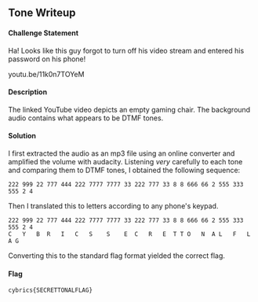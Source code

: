 ## Tone Writeup

#### Challenge Statement

Ha! Looks like this guy forgot to turn off his video stream and entered his password on his phone!

youtu.be/11k0n7TOYeM

#### Description

The linked YouTube video depicts an empty gaming chair. The background audio contains what appears to be DTMF tones.

#### Solution

I first extracted the audio as an mp3 file using an online converter and amplified the volume with audacity. Listening *very* carefully to each tone and comparing them to DTMF tones, I obtained the following sequence:

```
222 999 22 777 444 222 7777 7777 33 222 777 33 8 8 666 66 2 555 333 555 2 4
```

Then I translated this to letters according to any phone's keypad.

```
222 999 22 777 444 222 7777 7777 33 222 777 33 8 8 666 66 2 555 333 555 2 4
C   Y   B  R   I   C   S    S    E  C   R   E  T T O   N  A L   F   L   A G
```

Converting this to the standard flag format yielded the correct flag.

#### Flag

`cybrics{SECRETTONALFLAG}`